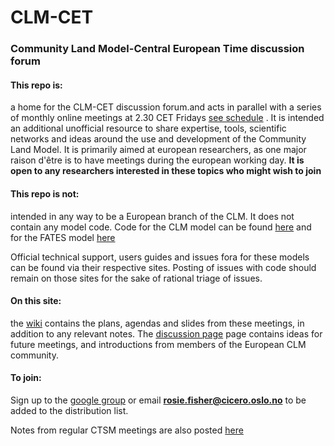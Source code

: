 # CLM-CET
### Community Land Model-Central European Time discussion forum 

#### This repo is: 
 a home for the CLM-CET discussion forum.and acts in parallel with a series of monthly online meetings at 2.30 CET Fridays [see schedule](https://github.com/ciceroOslo/CLM-CET/wiki/Upcoming-meetings-and-agendas) . It is intended an additional unofficial resource to share expertise, tools, scientific networks and ideas around the use and development of the Community Land Model. It is primarily aimed at european researchers, as one major raison d'être is to have meetings during the european working day. **It is open to any researchers interested in these topics who might wish to join**

#### This repo is not: 
intended in any way to be a European branch of the CLM. It does not contain any model code.  Code for the CLM model can be found [here](https://github.com/ESCOMP/ctsm)
and for the FATES model [here](https://github.com/NGEET/fates)

Official technical support, users guides and issues fora for these models can be found via their respective sites. Posting of issues with code should remain on those sites for the sake of rational triage of issues. 


#### On this site:
the [wiki](https://github.com/rosiealice/CLM-CET/wiki) contains the plans, agendas and slides from these meetings, in addition to any relevant notes. 
The [discussion page](https://github.com/rosiealice/CLM-CET/discussions) page contains ideas for future meetings, and introductions from members of the European CLM community. 

#### To join:
Sign up to the [google group](https://groups.google.com/g/clm-cet) or email  **rosie.fisher@cicero.oslo.no** to be added to the distribution list. 

Notes from regular CTSM meetings are also posted [here](https://github.com/ESCOMP/CTSM/wiki/Meeting-Notes-2021-Science) 







